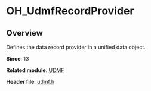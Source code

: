 # OH_UdmfRecordProvider

## Overview

Defines the data record provider in a unified data object.

**Since**: 13

**Related module**: [UDMF](capi-udmf.md)

**Header file**: [udmf.h](capi-udmf-h.md)